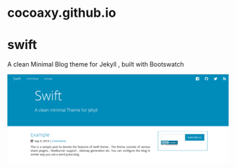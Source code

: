 # cocoaxy.github.io #




swift
=====

A clean Minimal Blog theme for Jekyll , built with Bootswatch 


![ThisIsADemoPhoto](/images/swift.png)